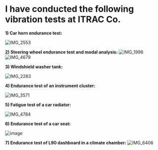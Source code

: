 # I have conducted the following vibration tests at ITRAC Co.

**1) Car horn endurance test:** 

![IMG_2553](https://github.com/hajnayeb/Tests/assets/74108898/08f2bc18-afd0-4c70-9ae2-e1e956c04b8c)

**2) Steering wheel endurance test and modal analysis:** 
![IMG_1996](https://github.com/hajnayeb/Tests/assets/74108898/6fef1082-53b3-4362-8314-dd589088c044)
![IMG_4679](https://github.com/hajnayeb/Tests/assets/74108898/07c2ae31-94ee-4be1-a900-3b5b00638072)

**3) Windshield washer tank:** 

![IMG_2283](https://github.com/hajnayeb/Tests/assets/74108898/232eb94e-4780-496f-b91d-4bc68d4e192c)

**4) Endurance test of an instrument cluster:**

![IMG_3571](https://github.com/hajnayeb/Tests/assets/74108898/bbce229e-7b44-4d5a-b3e7-305840024897)

**5) Fatigue test of a car radiator:**

![IMG_4784](https://github.com/hajnayeb/Tests/assets/74108898/7a70831d-2288-4536-95f0-333b2df31e4d)

**6) Endurance test of a car seat:**

![image](https://github.com/hajnayeb/Tests/assets/74108898/5a241c39-eca1-4547-8f5d-1eb2ee50d564)

**7) Endurance test of L90 dashboard in a climate chamber:**
![IMG_6406](https://github.com/hajnayeb/Tests/assets/74108898/e0db6ca9-595a-475e-9c2d-3e3e110a740c)
